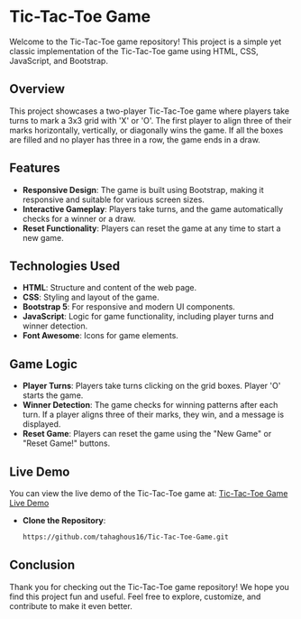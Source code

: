 # Tic-Tac-Toe Game

Welcome to the Tic-Tac-Toe game repository! This project is a simple yet classic implementation of the Tic-Tac-Toe game using HTML, CSS, JavaScript, and Bootstrap.

## Overview

This project showcases a two-player Tic-Tac-Toe game where players take turns to mark a 3x3 grid with 'X' or 'O'. The first player to align three of their marks horizontally, vertically, or diagonally wins the game. If all the boxes are filled and no player has three in a row, the game ends in a draw.

## Features

- **Responsive Design**: The game is built using Bootstrap, making it responsive and suitable for various screen sizes.
- **Interactive Gameplay**: Players take turns, and the game automatically checks for a winner or a draw.
- **Reset Functionality**: Players can reset the game at any time to start a new game.

## Technologies Used

- **HTML**: Structure and content of the web page.
- **CSS**: Styling and layout of the game.
- **Bootstrap 5**: For responsive and modern UI components.
- **JavaScript**: Logic for game functionality, including player turns and winner detection.
- **Font Awesome**: Icons for game elements.

## Game Logic

- **Player Turns**: Players take turns clicking on the grid boxes. Player 'O' starts the game.
- **Winner Detection**: The game checks for winning patterns after each turn. If a player aligns three of their marks, they win, and a message is displayed.
- **Reset Game**: Players can reset the game using the "New Game" or "Reset Game!" buttons.

## Live Demo

You can view the live demo of the Tic-Tac-Toe game at: [Tic-Tac-Toe Game Live Demo]([https://your-live-demo-link.com](https://66cb4589bab9882607397ecd--zingy-palmier-e88407.netlify.app/))


- **Clone the Repository**:

   ```bash
   https://github.com/tahaghous16/Tic-Tac-Toe-Game.git

## Conclusion

Thank you for checking out the Tic-Tac-Toe game repository! We hope you find this project fun and useful. Feel free to explore, customize, and contribute to make it even better.






